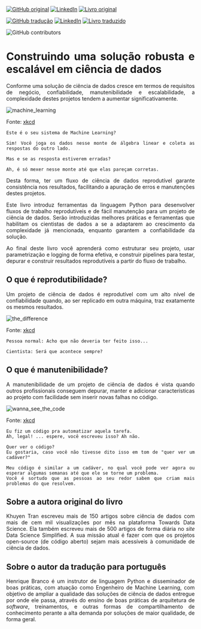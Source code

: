 [![GitHub original](https://img.shields.io/badge/GitHub-original_en-blue?logo=GitHub)](https://github.com/khuyentran1401/reproducible-data-science)
[![LinkedIn](https://img.shields.io/badge/LinkedIn-Khuyen_Tran-blue?style=plastic&logo=LinkedIn)](https://www.linkedin.com/in/khuyen-tran-1401/)
[![Livro original](https://img.shields.io/badge/Link-Livro_original-red?style=plastic)](https://khuyentran1401.github.io/reproducible-data-science)

[![GitHub tradução](https://img.shields.io/badge/GitHub-tradução_pt_br-blue?logo=GitHub)](https://github.com/HenriqueAJNB/data-science-escalavel)
[![LinkedIn](https://img.shields.io/badge/LinkedIn-Henrique_Branco-blue?style=plastic&logo=LinkedIn)](https://www.linkedin.com/in/henriqueajnb/)
[![Livro traduzido](https://img.shields.io/badge/Link-Livro_traduzido-red?style=plastic)](https://henriqueajnb.github.io/data-science-escalavel/)

![GitHub contributors](https://img.shields.io/github/contributors/HenriqueAJNB/data-science-escalavel?label=Contributors&logo=GitHub&style=plastic)

<div style="text-align: justify">

# Construindo uma solução robusta e escalável em ciência de dados
Conforme uma solução de ciência de dados cresce em termos de requisitos de negócio, confiabilidade, manutenibilidade e escalabilidade, a complexidade destes projetos tendem a aumentar significativamente.


![machine_learning](https://imgs.xkcd.com/comics/machine_learning.png)

Fonte: [xkcd](https://xkcd.com/1838/)
```
Este é o seu sistema de Machine Learning?

Sim! Você joga os dados nesse monte de álgebra linear e coleta as respostas do outro lado.

Mas e se as resposta estiverem erradas? 

Ah, é só mexer nesse monte até que elas pareçam corretas.
```

Desta forma, ter um fluxo de ciência de dados reprodutível garante consistência nos resultados, facilitando a apuração de erros e manutenções destes projetos. 

Este livro introduz ferramentas da linguagem Python para desenvolver fluxos de trabalho reprodutíveis e de fácil manutenção para um projeto de ciência de dados. Serão introduzidas melhores práticas e ferramentas que habilitam os cientistas de dados a se a adaptarem ao crescimento da complexidade já mencionada, enquanto garantem a confiabilidade da solução.

Ao final deste livro você aprenderá como estruturar seu projeto, usar parametrização e logging de forma efetiva, e construir pipelines para testar, depurar e construir resultados reprodutíveis a partir do fluxo de trabalho.

## O que é reprodutibilidade?

Um projeto de ciência de dados é reprodutível com um alto nível de confiabilidade quando, ao ser replicado em outra máquina, traz exatamente os mesmos resultados.

![the_difference](https://imgs.xkcd.com/comics/the_difference.png)

Fonte: [xkcd](https://xkcd.com/242/)

```
Pessoa normal: Acho que não deveria ter feito isso...

Cientista: Será que acontece sempre?
```

## O que é manutenibilidade?

A manutenibilidade de um projeto de ciência de dados é vista quando outros profissionais conseguem depurar, manter e adicionar características ao projeto com facilidade sem inserir novas falhas no código.

![wanna_see_the_code](https://imgs.xkcd.com/comics/wanna_see_the_code.png)

Fonte: [xkcd](https://xkcd.com/2138/)

```
Eu fiz um código pra automatizar aquela tarefa.
Ah, legal! ... espere, você escreveu isso? Ah não.

Quer ver o código?
Eu gostaria, caso você não tivesse dito isso em tom de "quer ver um cadáver?"

Meu código é similar a um cadáver, no qual você pode ver agora ou esperar algumas semanas até que ele se torne um problema.
Você é sortudo que as pessoas ao seu redor sabem que criam mais problemas do que resolvem.
```

## Sobre a autora original do livro
Khuyen Tran escreveu mais de 150 artigos sobre ciência de dados com mais de cem mil visualizações por mês na plataforma Towards Data Science. Ela também escreveu mais de 500 artigos de forma diária no <i>site</i> Data Science Simplified. A sua missão atual é fazer com que os projetos open-source (de código aberto) sejam mais acessíveis à comunidade de ciência de dados.

## Sobre o autor da tradução para português
Henrique Branco é um instrutor de linguagem Python e disseminador de boas práticas, com atuação como Engenheiro de Machine Learning, com objetivo de ampliar a qualidade das soluções de ciência de dados entregue por onde ele passa, através do ensino de boas práticas de arquitetura de <i>software</i>, treinamentos, e outras formas de compartilhamento de conhecimento perante a alta demanda por soluções de maior qualidade, de forma geral.
</div>
